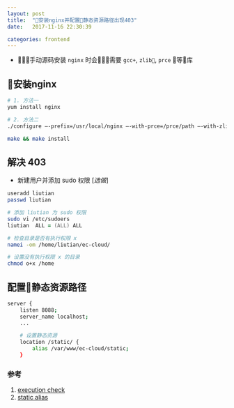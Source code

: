 ```yaml
---
layout: post
title:  "安装nginx并配置静态资源路径出现403"
date:   2017-11-16 22:30:39

categories: frontend
---
```



+ 手动源码安装 `nginx` 时会需要 `gcc+`, `zlib`, `prce` 等库

## 安装nginx
```zsh
# 1. 方法一
yum install nginx

# 2. 方法二
./configure —-prefix=/usr/local/nginx —-with-prce=/prce/path —-with-zlib=/zlib/path

make && make install
```

## 解决 403
+ 新建用户并添加 sudo 权限  [*选做*]
```zsh
useradd liutian
passwd liutian

# 添加 liutian 为 sudo 权限
sudo vi /etc/sudoers
liutian  ALL = (ALL) ALL
```

```zsh
# 检查目录是否有执行权限 x
namei -om /home/liutian/ec-cloud/

# 设置没有执行权限 x 的目录
chmod o+x /home
```
## 配置静态资源路径

```zsh
server {
    listen 8088;
    server_name localhost;
    ...

    # 设置静态资源
    location /static/ {
        alias /var/www/ec-cloud/static;
    }
```

### 参考
1. [execution check](https://stackoverflow.com/questions/6795350/nginx-403-forbidden-for-all-files)
2. [static alias](https://gist.github.com/vishaltelangre/bcc95485b97f534a8c27)